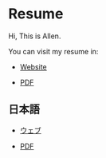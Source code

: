 # Resume

Hi, This is Allen.

You can visit my resume in:

* [Website](https://viuts.github.io/)

* [PDF](https://github.com/viuts/viuts.github.io/raw/master/resume.pdf)

## 日本語

* [ウェブ](https://viuts.github.io/jp.html)

* [PDF](https://github.com/viuts/viuts.github.io/raw/master/jp.pdf)